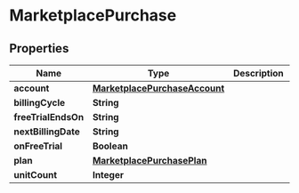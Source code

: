 

# MarketplacePurchase


## Properties

| Name | Type | Description | Notes |
|------------ | ------------- | ------------- | -------------|
|**account** | [**MarketplacePurchaseAccount**](MarketplacePurchaseAccount.md) |  |  |
|**billingCycle** | **String** |  |  |
|**freeTrialEndsOn** | **String** |  |  |
|**nextBillingDate** | **String** |  |  [optional] |
|**onFreeTrial** | **Boolean** |  |  |
|**plan** | [**MarketplacePurchasePlan**](MarketplacePurchasePlan.md) |  |  |
|**unitCount** | **Integer** |  |  |



